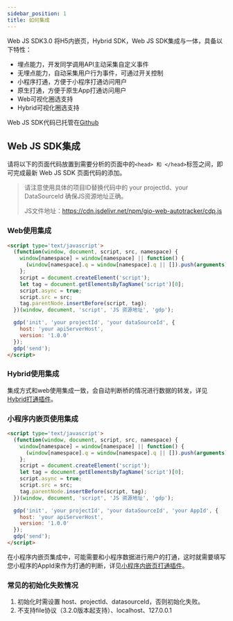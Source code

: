 ```yaml
---
sidebar_position: 1
title: 如何集成
---
```


Web JS SDK3.0 将H5内嵌页，Hybrid SDK，Web JS SDK集成与一体，具备以下特性：
* 埋点能力，开发同学调用API主动采集自定义事件
* 无埋点能力，自动采集用户行为事件，可通过开关控制
* 小程序打通，方便于小程序打通访问用户
* 原生打通，方便于原生App打通访问用户
* Web可视化圈选支持
* Hybrid可视化圈选支持

Web JS SDK代码已托管在[Github](https://github.com/growingio/growingio-sdk-web-autotracker)

## Web JS SDK集成
请将以下的页面代码放置到需要分析的页面中的`<head> 和 </head>`标签之间，即可完成最新 Web JS SDK 页面代码的添加。

> 请注意使用具体的项目ID替换代码中的 your projectId、your DataSourceId 确保JS资源地址正确。
>
> JS文件地址：https://cdn.jsdelivr.net/npm/gio-web-autotracker/cdp.js

### Web使用集成

```html
<script type='text/javascript'>
  (function(window, document, script, src, namespace) {
    window[namespace] = window[namespace] || function() {
      (window[namespace].q = window[namespace].q || []).push(arguments)
    };
    script = document.createElement('script');
    let tag = document.getElementsByTagName('script')[0];
    script.async = true;
    script.src = src;
    tag.parentNode.insertBefore(script, tag);
  })(window, document, 'script', 'JS 资源地址', 'gdp');

  gdp('init', 'your projectId', 'your dataSourceId', {
    host: 'your apiServerHost',
    version: '1.0.0'
  });
  gdp('send');
</script>
```

### Hybrid使用集成

集成方式和web使用集成一致，会自动判断桥的情况进行数据的转发，详见[Hybrid打通插件](/docs/webjs/plugins#6、hybrid打通插件)。

### 小程序内嵌页使用集成

```html
<script type='text/javascript'>
  (function(window, document, script, src, namespace) {
    window[namespace] = window[namespace] || function() {
      (window[namespace].q = window[namespace].q || []).push(arguments)
    };
    script = document.createElement('script');
    let tag = document.getElementsByTagName('script')[0];
    script.async = true;
    script.src = src;
    tag.parentNode.insertBefore(script, tag);
  })(window, document, 'script', 'JS 资源地址', 'gdp');

  gdp('init', 'your projectId', 'your dataSourceId', 'your AppId', {
    host: 'your apiServerHost',
    version: '1.0.0'
  });
  gdp('send');
</script>
```

在小程序内嵌页集成中，可能需要和小程序数据进行用户的打通，这时就需要填写您小程序的AppId来作为打通的判断，详见[小程序内嵌页打通插件](/docs/webjs/plugins#7、小程序内嵌页打通插件)。

### 常见的初始化失败情况

1. 初始化时需设置 host、projectId、datasourceId，否则初始化失败。
2. 不支持file协议（3.2.0版本起支持）、localhost、127.0.0.1



